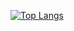 [![Top Langs](https://github-readme-stats.vercel.app/api/top-langs/?username=hirooh&theme=tokyonight)](https://github.com/hirooh/github-readme-stats)